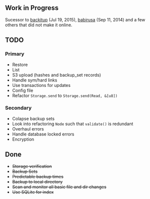 ## Work in Progress

Sucessor to [backitup](https://github.com/shanegibbs/backitup) (Jul 19, 2015), [babirusa](https://github.com/shanegibbs/babirusa) (Sep 11, 2014) and a few others that did not make it online.

## TODO

### Primary
* Restore
* List
* S3 upload (hashes and backup_set records)
* Handle sym/hard links
* Use transactions for updates
* Config file
* Refactor `Storage.send` to `Storage.send(Read, &[u8])`

### Secondary
* Colapse backup sets
* Look into refactoring `Node` such that `validate()` is redundant
* Overhaul errors
* Handle database locked errors
* Encryption

## Done

* ~~Storage verification~~
* ~~Backup Sets~~
* ~~Predictable backup times~~
* ~~Backup to local directory~~
* ~~Scan and monitor all basic file and dir changes~~
* ~~Use SQLite for index~~
